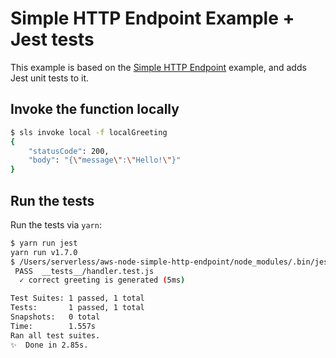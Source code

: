 <!--
title: AWS Simple HTTP Endpoint example in NodeJS
description: This example demonstrates how to setup a simple HTTP GET endpoint. Once you ping it, it will reply with the current time.
layout: Doc
-->
# Simple HTTP Endpoint Example + Jest tests

This example is based on the [Simple HTTP Endpoint](https://github.com/serverless/examples/tree/master/aws-node-simple-http-endpoint)
example, and adds Jest unit tests to it.

## Invoke the function locally

```bash
$ sls invoke local -f localGreeting
{
    "statusCode": 200,
    "body": "{\"message\":\"Hello!\"}"
}
```

## Run the tests

Run the tests via `yarn`:

```bash
$ yarn run jest
yarn run v1.7.0
$ /Users/serverless/aws-node-simple-http-endpoint/node_modules/.bin/jest
 PASS  __tests__/handler.test.js
  ✓ correct greeting is generated (5ms)

Test Suites: 1 passed, 1 total
Tests:       1 passed, 1 total
Snapshots:   0 total
Time:        1.557s
Ran all test suites.
✨  Done in 2.85s.
```
